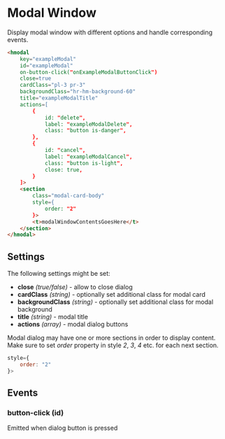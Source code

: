 # Modal Window

Display modal window with different options and handle corresponding events.

```html
<hmodal
    key="exampleModal"
    id="exampleModal"
    on-button-click("onExampleModalButtonClick")
    close=true
    cardClass="pl-3 pr-3"
    backgroundClass="hr-hm-background-60"
    title="exampleModalTitle"
    actions=[
        {
            id: "delete",
            label: "exampleModalDelete",
            class: "button is-danger",
        },
        {
            id: "cancel",
            label: "exampleModalCancel",
            class: "button is-light",
            close: true,
        }
    ]>
    <section
        class="modal-card-body"
        style={
            order: "2"
        }>
        <t>modalWindowContentsGoesHere</t>
    </section>
</hmodal>
```

## Settings

The following settings might be set:

* **close** *(true/false)* - allow to close dialog
* **cardClass** *(string)* - optionally set additional class for modal card
* **backgroundClass** *(string)* - optionally set additional class for modal background
* **title** *(string)* - modal title
* **actions** *(array)* - modal dialog buttons

Modal dialog may have one or more sections in order to display content. Make sure to set *order* property in style *2*, *3*, *4* etc. for each next section.

```javascript
style={
    order: "2"
}>
```

## Events

### button-click (id)

Emitted when dialog button is pressed

